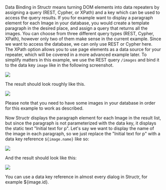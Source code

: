 Data Binding in Structr means turning DOM elements into data repeaters by assigning a query (REST, Cypher, or XPath) and a key which can be used to access the query results. If you for example want to display a paragraph element for each Image in your database, you would create a template paragraph in the desired place, and assign a query that returns all the images. You can choose from three different query types (REST, Cypher, XPath), however only two of them make sense in the current example. Since we want to access the database, we can only use REST or Cypher here. The XPath option allows you to use page elements as a data source for your repeater, which will be covered in a more advanced example later. To simplify matters in this example, we use the REST query `/images` and bind it to the data key `image` like in the following screenshot.

<img src="/query-and-data-binding.png_thumb_300x193" class="zoomable" />

The result should look roughly like this.

<img src="/repeated-element.png_thumb_300x157" class="zoomable" />

<p class="warning">Please note that you need to have some images in your database in order for this example to work as described.</p>

Now Structr displays the paragraph element for each Image in the result list, but since the paragraph is not parameterized with the data key, it displays the static text "Initial text for p". Let's say we want to display the name of the image in each paragraph, so we just replace the "Initial text for p" with a data key reference `${image.name}` like so:

<img src="/repeater-placeholder.png_thumb_300x171" class="zoomable" />

And the result should look like this:

<img src="/repeater-result.png_thumb_300x172" class="zoomable" />

<p class="info">You can use a data key reference in almost every dialog in Structr, for example ${image.id}.</p>
